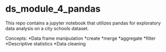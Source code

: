 # ds_module_4_pandas

This repo contains a jupyter notebook that utilizes pandas for exploratory data analysis on a city schools dataset.

Concepts:
*Data frame manipulation
  *create
  *merge
  *aggregate
  *filter
*Descriptive statistics
*Data cleaning
